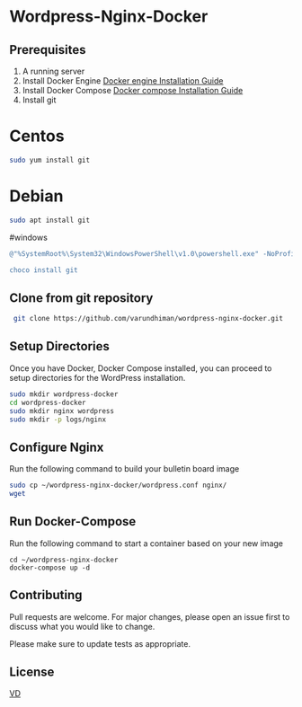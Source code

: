 # Wordpress-Nginx-Docker

## Prerequisites

1. A running server
2. Install Docker Engine
[Docker engine Installation Guide](https://docs.docker.com/engine/install/)
3. Install Docker Compose
[Docker compose Installation Guide](https://docs.docker.com/compose/install/)
4. Install git 
 # Centos 
 ```bash
 sudo yum install git
 ```
 # Debian
 ```bash
 sudo apt install git
 ```
 #windows
  ```powershell
 @"%SystemRoot%\System32\WindowsPowerShell\v1.0\powershell.exe" -NoProfile -InputFormat None -ExecutionPolicy Bypass -Command " [System.Net.ServicePointManager]::SecurityProtocol = 3072; iex ((New-Object System.Net.WebClient).DownloadString('https://chocolatey.org/install.ps1'))" && SET "PATH=%PATH%;%ALLUSERSPROFILE%\chocolatey\bin"
  
choco install git
 ```
 
## Clone from git repository
```bash
 git clone https://github.com/varundhiman/wordpress-nginx-docker.git
 ```
## Setup Directories

Once you have Docker, Docker Compose installed, you can proceed to setup directories for the WordPress installation.

```bash
sudo mkdir wordpress-docker
cd wordpress-docker
sudo mkdir nginx wordpress
sudo mkdir -p logs/nginx
```

## Configure Nginx
Run the following command to build your bulletin board image
```bash
sudo cp ~/wordpress-nginx-docker/wordpress.conf nginx/
wget 
```

## Run Docker-Compose
Run the following command to start a container based on your new image
```docker
cd ~/wordpress-nginx-docker
docker-compose up -d
```

## Contributing
Pull requests are welcome. For major changes, please open an issue first to discuss what you would like to change.

Please make sure to update tests as appropriate.

## License
[VD](https://github.com/varundhiman)
